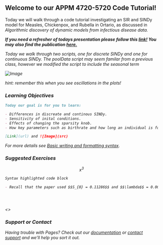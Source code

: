 ## Welcome to our APPM 4720-5720 Code Tutorial!

Today we will walk through a code tutorial investigating an SIR and SINDy model for Measles, Chickenpox, and Rubella in Ortario, as discussed in <em>Algorithmic discovery of dynamic models from infectious disease data. <em>

**If you need a refresher of todays presentation please follow this [link!](https://docs.google.com/presentation/d/1GRg98F1XywcRTaKcQUPaYT0xAZytR4CvTtMcDWtW5C8/edit?usp=sharing) You may also find the publication [here.](https://doi.org/10.1038/s41598-020-63877-w)**

  
  
  Today we walk through two scripts, one for discrete SINDy and one for continuous SINDy. The poolData script may seem familar from a previous class, however we modified the script to include the seasonal term 
   
 ![Image](/SIRSINDy_Tutorial/docs/assets/Picture1.png)
  
hint: remember this when you see oscillations in the plots!

### Learning Objectives
  

```markdown
Today our goal is for you to learn:

- Differences in discreate and continous SINDy.
- Sensitivity of inital conditions. 
- Effects of changing the sparsity knob.
- How key parameters such as birthrate and how long an individual is for, impact the overall results.

[Link](url) and ![Image](src)
```

For more details see [Basic writing and formatting syntax](https://docs.github.com/en/github/writing-on-github/getting-started-with-writing-and-formatting-on-github/basic-writing-and-formatting-syntax).
   
### Suggested Exercises
  $$x^{3}$$
   
```markdown
Syntax highlighted code block

- Recall that the paper used $$S_{0} = 0.11286$$ and $$\lambda$$ = 0.00517$$, provided in code file x in line y. Change these values and observe the difference.


   
```
<>
   
   
   
### Support or Contact

Having trouble with Pages? Check out our [documentation](https://docs.github.com/categories/github-pages-basics/) or [contact support](https://support.github.com/contact) and we’ll help you sort it out.
